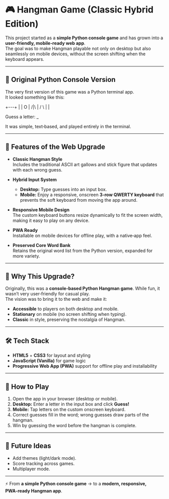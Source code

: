 # 🎮 Hangman Game (Classic Hybrid Edition)

This project started as a **simple Python console game** and has grown into a **user‑friendly, mobile‑ready web app**.  
The goal was to make Hangman playable not only on desktop but also seamlessly on mobile devices, without the screen shifting when the keyboard appears.  

---

## 🐍 Original Python Console Version

The very first version of this game was a Python terminal app.  
It looked something like this:

+---+ |   | O   | /|\  | / \  | |

Guess a letter: _


It was simple, text‑based, and played entirely in the terminal.

---

## 🚀 Features of the Web Upgrade

- **Classic Hangman Style**  
  Includes the traditional ASCII art gallows and stick figure that updates with each wrong guess.

- **Hybrid Input System**  
  - **Desktop:** Type guesses into an input box.  
  - **Mobile:** Enjoy a responsive, onscreen **3‑row QWERTY keyboard** that prevents the soft keyboard from moving the app around.

- **Responsive Mobile Design**  
  The custom keyboard buttons resize dynamically to fit the screen width, making it easy to play on any device.  

- **PWA Ready**  
  Installable on mobile devices for offline play, with a native‑app feel.

- **Preserved Core Word Bank**  
  Retains the original word list from the Python version, expanded for more variety.

---

## 📱 Why This Upgrade?

Originally, this was a **console‑based Python Hangman game**. While fun, it wasn’t very user‑friendly for casual play.  
The vision was to bring it to the web and make it:
- **Accessible** to players on both desktop and mobile.  
- **Stationary** on mobile (no screen shifting when typing).  
- **Classic** in style, preserving the nostalgia of Hangman.  

---

## 🛠️ Tech Stack
- **HTML5** + **CSS3** for layout and styling  
- **JavaScript (Vanilla)** for game logic  
- **Progressive Web App (PWA)** support for offline play and installability  

---

## 🎯 How to Play
1. Open the app in your browser (desktop or mobile).  
2. **Desktop:** Enter a letter in the input box and click **Guess!**  
3. **Mobile:** Tap letters on the custom onscreen keyboard.  
4. Correct guesses fill in the word; wrong guesses draw parts of the hangman.  
5. Win by guessing the word before the hangman is complete.  

---

## 📌 Future Ideas
- Add themes (light/dark mode).  
- Score tracking across games.  
- Multiplayer mode.  

---

⚡ From **a simple Python console game** → to a **modern, responsive, PWA‑ready Hangman app**.
